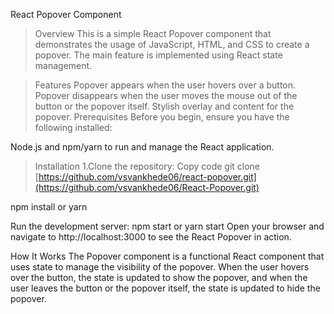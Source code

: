 React Popover Component
> Overview
This is a simple React Popover component that demonstrates the usage of JavaScript, HTML, and CSS to create a popover. The main feature is implemented using React state management.

> Features
Popover appears when the user hovers over a button.
Popover disappears when the user moves the mouse out of the button or the popover itself.
Stylish overlay and content for the popover.
> Prerequisites
Before you begin, ensure you have the following installed:

Node.js and npm/yarn to run and manage the React application.
> Installation
1.Clone the repository:
Copy code
git clone [https://github.com/vsvankhede06/react-popover.git](https://github.com/vsvankhede06/React-Popover.git)

npm install
or
yarn

Run the development server:
npm start
or
yarn start
Open your browser and navigate to http://localhost:3000 to see the React Popover in action.

How It Works
The Popover component is a functional React component that uses state to manage the visibility of the popover. When the user hovers over the button, the state is updated to show the popover, and when the user leaves the button or the popover itself, the state is updated to hide the popover.
